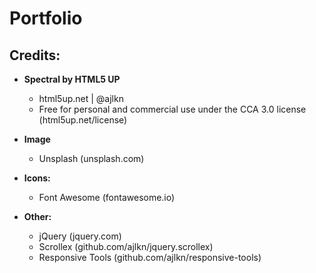 
# Portfolio

## Credits:

* **Spectral by HTML5 UP**
  * html5up.net | @ajlkn
  * Free for personal and commercial use under the CCA 3.0 license (html5up.net/license)

* **Image**
  * Unsplash (unsplash.com)

* **Icons:**
  * Font Awesome (fontawesome.io)

* **Other:**
  * jQuery (jquery.com)
  * Scrollex (github.com/ajlkn/jquery.scrollex)
  * Responsive Tools (github.com/ajlkn/responsive-tools)